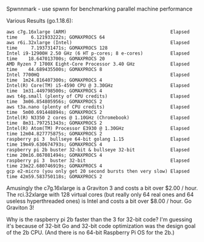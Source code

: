Spwnnmark - use spwnn for benchmarking parallel machine performance

Various Results (go.1.18.6):
```
aws c7g.16xlarge (ARM)                                      Elapsed time     6.121933222s; GOMAXPROCS 64
aws r6i.32xlarge (Intel)                                    Elapsed time     7.193731471s; GOMAXPROCS 128
Intel i9-12900H 2.50 GHz (6 HT p-cores; 8 e-cores)          Elapsed time    18.647013700s; GOMAXPROCS 20
AMD Ryzen 7 1700X Eight-Core Processor 3.40 GHz             Elapsed time    44.689435500s; GOMAXPROCS 8
Intel 7700HQ                                                Elapsed time  1m24.816407300s; GOMAXPROCS 4
Intel(R) Core(TM) i5-4590 CPU @ 3.30GHz                     Elapsed time  1m31.449798500s; GOMAXPROCS 4
aws t4g.small (plenty of CPU credits)                       Elapsed time  3m06.854805956s; GOMAXPROCS 2
aws t3a.nano (plenty of CPU credits)                        Elapsed time  5m00.691448894s; GOMAXPROCS 2
Intel(R) N3350 2 cores @ 1.10GHz (Chromebook)               Elapsed time  8m31.797251343s; GOMAXPROCS 2
Intel(R) Atom(TM) Processor E3930 @ 1.30GHz                 Elapsed time 12m04.827775875s; GOMAXPROCS 2
raspberry pi 3  bullseye 64-bit golang 1.15                 Elapsed time 19m49.630674793s; GOMAXPROCS 4
raspberry pi 2b buster 32-bit & bullseye 32-bit             Elapsed time 20m16.867081494s; GOMAXPROCS 4
raspberry pi 3  buster 32-bit                               Elapsed time 23m22.680746919s; GOMAXPROCS 4
gcp e2-micro (you only get 20 second bursts then very slow) Elapsed time 42m59.583750118s; GOMAXPROCS 2
```

Amusingly the c7g.16xlarge is a Graviton 3 and costs a bit over $2.00 / hour.
The rci.32xlarge with 128 virtual cores (but really only 64 real ones and 64 useless hyperthreaded ones) is Intel and costs a bit over $8.00 / hour.
Go Graviton 3!

Why is the raspberry pi 2b faster than the 3 for 32-bit code?  I'm guessing it's because of 32-bit Go and 32-bit code optimization was the design goal of the 2b CPU.  (And there is no 64-bit Raspberry Pi OS for the 2b.)
